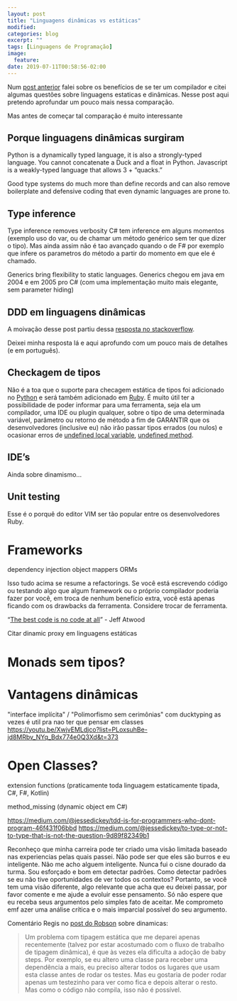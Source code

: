 ```yaml
---
layout: post
title: "Linguagens dinâmicas vs estáticas"
modified:
categories: blog
excerpt: ""
tags: [Linguagens de Programação]
image:
  feature:
date: 2019-07-11T00:58:56-02:00
---
```



Num [post anterior](http://www.fabriciorissetto.com/blog/base-piramide-testes/) falei sobre os benefícios de se ter um compilador e citei algumas questões sobre linguagens estaticas e dinâmicas. Nesse post aqui pretendo aprofundar um pouco mais nessa comparação.

Mas antes de começar tal comparação é muito interessante


## Porque linguagens dinâmicas surgiram

Python is a dynamically typed language, it is also a strongly-typed language. You cannot concatenate a Duck and a float in Python. Javascript is a weakly-typed language that allows 3 + “quacks.”

Good type systems do much more than define records and can also remove boilerplate and defensive coding that even dynamic languages are prone to.

## Type inference
Type inference removes verbosity C# tem inference em alguns momentos (exemplo uso do var, ou de chamar um método genérico sem ter que dizer o tipo). Mas ainda assim não é tao avançado quando o de F# por exemplo que infere os parametros do método a partir do momento em que ele é chamado.

Generics bring flexibility to static languages. Generics chegou em java em 2004 e em 2005 pro C# (com uma implementação muito mais elegante, sem parameter hiding)

## DDD em linguagens dinâmicas
A moivação desse post partiu dessa [resposta no stackoverflow](https://stackoverflow.com/a/47558186/890890).


Deixei minha resposta lá e aqui aprofundo com um pouco mais de detalhes (e em português).


## Checkagem de tipos

Não é a toa que o suporte para checagem estática de tipos foi adicionado no [Python](https://docs.python.org/3/library/typing.html) e será também adicionado em [Ruby](https://codesmithdev.com/ruby-3-will-introduce-types/). É muito útil ter a possibilidade de poder informar para uma ferramenta, seja ela um compilador, uma IDE ou plugin qualquer, sobre o tipo de uma determinada variável, parâmetro ou retorno de método a fim de GARANTIR que os desenvolvedores (inclusive eu) não irão passar tipos errados (ou nulos) e ocasionar erros de [undefined local variable](https://stackoverflow.com/questions/9671259/ruby-local-variable-is-undefined), [undefined method](https://stackoverflow.com/questions/21072355/undefined-method-nomethoderror-ruby).

## IDE’s
Ainda sobre dinamismo...

## Unit testing
Esse é o porquê do editor VIM ser tão popular entre os desenvolvedores Ruby.

# Frameworks
dependency injection
object mappers
ORMs

Isso tudo acima se resume a refactorings. Se você está escrevendo código ou testando algo que algum framework ou o próprio compilador poderia fazer por você, em troca de nenhum benefício extra, você está apenas ficando com os drawbacks da ferramenta. Considere trocar de ferramenta.

“[The best code is no code at all](https://blog.codinghorror.com/the-best-code-is-no-code-at-all/)” - Jeff Atwood

Citar dinamic proxy em linguagens estáticas

# Monads sem tipos?

# Vantagens dinâmicas

"interface implícita" / "Polimorfismo sem cerimônias" com ducktyping as vezes é util pra nao ter que pensar em classes
https://youtu.be/XwjvEMLdjco?list=PLoxsuhBe-jd8MRbv_NYq_Bdx774e0Q3Xd&t=373

# Open Classes?
extension functions (praticamente toda linguagem estaticamente tipada, C#, F#, Kotlin)

method_missing (dynamic object em C#)

https://medium.com/@jessedickey/tdd-is-for-programmers-who-dont-program-46f431f06bbd
https://medium.com/@jessedickey/to-type-or-not-to-type-that-is-not-the-question-9d89f82349b1

Reconheço que minha carreira pode ter criado uma visão limitada baseado nas experiencias pelas quais passei. Não pode ser que eles são burros e eu inteligente. Não me acho alguem inteligente. Nunca fui o cisne dourado da turma. Sou esforçado e bom em detectar padrões. Como detectar padrões se eu não tive oportunidades de ver todos os contextos? Portanto, se você tem uma visão diferente, algo relevante que acha que eu deixei passar, por favor comente e me ajude a evoluir esse pensamento. Só não espere que eu receba seus argumentos pelo simples fato de aceitar. Me comprometo emf azer uma análise crítica e o mais imparcial possível do seu argumento.

Comentário Regis no [post do Robson](https://robsoncastilho.com.br/2019/11/16/linguagens-estaticamente-ou-dinamicamente-tipadas/) sobre dinamicas:

> Um problema com tipagem estática que me deparei apenas recentemente (talvez por estar acostumado com o fluxo de trabalho de tipagem dinâmica), é que às vezes ela dificulta a adoção de baby steps. Por exemplo, se eu altero uma classe para receber uma dependência a mais, eu preciso alterar todos os lugares que usam esta classe antes de rodar os testes. Mas eu gostaria de poder rodar apenas um testezinho para ver como fica e depois alterar o resto. Mas como o código não compila, isso não é possível.

